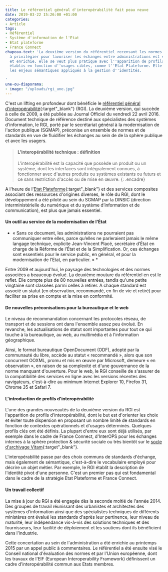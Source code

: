 ```yaml
---
title: Le référentiel général d'interopérabilité fait peau neuve
date: 2019-03-22 15:26:00 +01:00
categories:
- Article
tags:
- Référentiel
- Système d'information de l'Etat
- Etat plateforme
- France Connect
chapeau-text: 'La deuxième version du référentiel recensant les normes et standards
  à privilégier pour favoriser les échanges entre administrations est sortie. Actualisée
  et enrichie, elle se veut plus pratique avec l''apparition de profils d''interopérabilité
  établis en fonction d''usages cibles, comme l''Etat Plateforme. Elle aborde également
  les enjeux sémantiques appliqués à la gestion d''identités.

'
une-ou-diaporama:
- image: "/uploads/rgi_une.jpg"
---
```


C'est un lifting en profondeur dont bénéficie le [référentiel général d'interopérabilité](http://references.modernisation.gouv.fr/interoperabilite){:target"_blank"} (RGI). La deuxième version, qui succède à celle de 2009, a été publiée au Journal Officiel du vendredi 22 avril 2016. Document technique de référence destiné aux spécialistes des systèmes d'information, le RGI, porté par le secrétariat général à la modernisation de l'action publique (SGMAP), préconise un ensemble de normes et de standards en vue de fluidifier les échanges au sein de de la sphère publique et avec les usagers.

> #### L'interopérabilité technique : définition
> 
> L'interopérabilité est la capacité que possède un produit ou un système, dont les interfaces sont intégralement connues, à fonctionner avec d'autres produits ou systèmes existants ou futurs et ce sans restriction d'accès ou de mise en œuvre.
{: .encadre}

A l'heure de l'[Etat Plateforme](http://etatplateforme.modernisation.gouv.fr/){:target"_blank"} et des services composites associant des ressources d'origines diverses, le rôle du RGI, dont le développement a été piloté au sein du SGMAP par la DINSIC (direction interministérielle du numérique et du système d’information et de communication), est plus que jamais essentiel.

#### Un outil au service de la modernisation de l'État

* « Sans ce document, les administrations ne pourraient pas communiquer entre elles, parce qu’elles ne parleraient jamais le même langage technique, explicite Jean-Vincent Placé, secrétaire d’État en charge de la Réforme de l’État et de la Simplification. Or, ces échanges sont essentiels pour le service public, en général, et pour la modernisation de l’Etat, en particulier. » *

Entre 2009 et aujourd'hui, le paysage des technologies et des normes associées a beaucoup évolué. La deuxième mouture du référentiel en est le reflet. Elle compte plus de 80 nouvelles entrées, tandis qu'une petite vingtaine sont classées parmi celles à retirer. A chaque standard est associé un statut (en observation, recommandé, en fin de vie et retiré) pour faciliter sa prise en compte et la mise en conformité.

#### De nouvelles préconisations pour la bureautique et le web

Le niveau de recommandation concernant les protocoles réseau, de transport et de sessions ont dans l'ensemble assez peu évolué. En revanche, les actualisations de statut sont importantes pour tout ce qui touche à la bureautique, au web, au multimédia et à l'information géographique.

Ainsi, le format bureautique OpenDocument (ODF), adopté par la communauté du libre, accède au statut « recommandé », alors que son concurrent OOXML, promu et mis en œuvre par Microsoft, demeure « en observation », en raison de sa complexité et d'une gouvernance de la norme manquant d'ouverture. Pour le web, le RGI conseille de s'assurer de la compatibilité des services en ligne avec les versions récentes des navigateurs, c'est-à-dire au minimum Internet Explorer 10, Firefox 31, Chrome 35 et Safari 7.

#### L'introduction de profils d'interopérabilité

L'une des grandes nouveautés de la deuxième version du RGI est l'apparition de profils d'interopérabilité, dont le but est d'orienter les choix et éviter toute dispersion en proposant un nombre limité de standards en fonction de contextes opérationnels et d'usages déterminés. Quelques profils clés ont été définis. La plupart d'entre eux sont déjà utilisés, par exemple dans le cadre de France Connect, d'InterOPS pour les échanges internes à la sphère protection & sécurité sociale ou très bientôt sur le [socle d'archivage Vitam](http://modernisation.gouv.fr/ladministration-change-avec-le-numerique/par-son-systeme-dinformation/vitam-organisation-entierement-tournee-vers-agilite){:target"_blank"}.

L'interopérabilité passe par des choix communs de standards d'échange, mais également de sémantique, c'est-à-dire le vocabulaire employé pour décrire un objet métier. Par exemple, le RGI établit la description de l'identité pivot d'une personne. C'est un premier pas qui est fondamental dans le cadre de la stratégie Etat Plateforme et France Connect.

#### Un travail collectif

La mise à jour du RGI a été engagée dès la seconde moitié de l'année 2014. Des groupes de travail réunissant des urbanistes et architectes des systèmes d'information ainsi que des spécialistes techniques de différents ministères ont évalué les standards d'après leur pertinence, leur niveau de maturité, leur indépendance vis-à-vis des solutions techniques et des fournisseurs, leur facilité de déploiement et les soutiens dont ils bénéficient dans l'industrie.

Cette concertation au sein de l'administration a été enrichie au printemps 2015 par un appel public à commentaires. Le référentiel a été ensuite visé le Conseil national d'évaluation des normes et par l'Union européenne, dont les travaux de l'EIF (European Interoperability Framework) définissent un cadre d'interopérabilité commun aux Etats membres.
